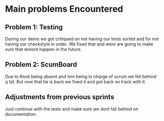 # Main problems  Encountered
                                     
## Problem 1: Testing
During our demo we got critiqued on not having our tests sorted and for not having our checkstyle
in order. We fixed that and were are going to make sure that doesnt happen in the future.

                                     
## Problem 2: ScumBoard
Due to Klodi being absent and him being in chqrge of scrum we fell behind q bit. But now that he 
is back we fixed it and got back on track with it
                                     
## Adjustments from previous sprints
Just continue with the tests and make sure we dont fall behind on documentation.
                                     
                                                                  

